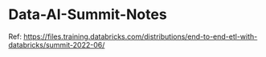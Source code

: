 # Data-AI-Summit-Notes


Ref: https://files.training.databricks.com/distributions/end-to-end-etl-with-databricks/summit-2022-06/
